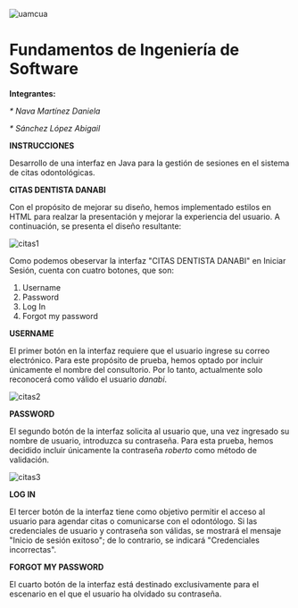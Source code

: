 ![uamcua](https://github.com/absaae/interfaz-azul/assets/125592302/e9369e79-7291-48bc-bdd1-37218a6935d9)

# Fundamentos de Ingeniería de Software




**Integrantes:**

_* Nava Martínez Daniela_

_* Sánchez López Abigail_




**INSTRUCCIONES**

Desarrollo de una interfaz en Java para la gestión de sesiones en el sistema de citas odontológicas.




**CITAS DENTISTA DANABI**

Con el propósito de mejorar su diseño, hemos implementado estilos en HTML para realzar la presentación y mejorar la experiencia del usuario. A continuación, se presenta el diseño resultante:

![citas1](https://github.com/absaae/interfaz-azul/assets/125592302/932991eb-f526-42cd-9b38-9e72377b9822)


Como podemos obeservar la interfaz "CITAS DENTISTA DANABI" en Iniciar Sesión, cuenta con cuatro botones, que son:

<ol>
  <li>Username</li>
  <li>Password</li>
  <li>Log In</li>
  <li>Forgot my password</li>
</ol>




**USERNAME**

El primer botón en la interfaz requiere que el usuario ingrese su correo electrónico. Para este propósito de prueba, hemos optado por incluir únicamente el nombre del consultorio. Por lo tanto, actualmente solo reconocerá como válido el usuario _danabi_.

![citas2](https://github.com/absaae/interfaz-azul/assets/125592302/291d57fd-f604-42d8-a7c5-1f385f5efa6d)




**PASSWORD**

El segundo botón de la interfaz solicita al usuario que, una vez ingresado su nombre de usuario, introduzca su contraseña. Para esta prueba, hemos decidido incluir únicamente la contraseña _roberto_ como método de validación.

![citas3](https://github.com/absaae/interfaz-azul/assets/125592302/c5c4f0d4-8e88-4b19-8141-fce09bf7eb58)





**LOG IN**

El tercer botón de la interfaz tiene como objetivo permitir el acceso al usuario para agendar citas o comunicarse con el odontólogo. Si las credenciales de usuario y contraseña son válidas, se mostrará el mensaje "Inicio de sesión exitoso"; de lo contrario, se indicará "Credenciales incorrectas".




**FORGOT MY PASSWORD**

El cuarto botón de la interfaz está destinado exclusivamente para el escenario en el que el usuario ha olvidado su contraseña.
